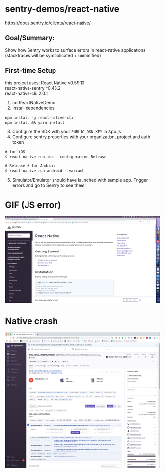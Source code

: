 # sentry-demos/react-native

https://docs.sentry.io/clients/react-native/

## Goal/Summary:
Show how Sentry works to surface errors in react-native applications (stacktraces will be symbolicated + unminified)

## First-time Setup
this project uses:
React Native v0.59.10  
react-native-sentry ^0.43.2  
react-native-cli: 2.0.1  
1. cd ReactNativeDemo
2. Install dependencies
```
npm install -g react-native-cli
npm install && yarn install
```
3. Configure the SDK with your `PUBLIC_DSN_KEY` in App.js
4. Configure sentry.properties with your organization, project and auth token

```
# for iOS
$ react-native run-ios --configuration Release
```

```
# Release # for Android
$ react-native run-android --variant
```

5. Simulator/Emulator should have launched with sample app. Trigger errors and go to Sentry to see them!

# GIF (JS error)
![Alt Text](react-native-demo.gif)

# Native crash
![Alt Text](native-crash.png)
